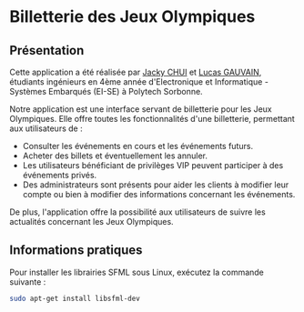 # Billetterie des Jeux Olympiques

## Présentation

Cette application a été réalisée par [Jacky CHUI](https://github.com/Chui-Jacky) et [Lucas GAUVAIN](https://github.com/GauvainLucas), étudiants ingénieurs en 4ème année d'Electronique et Informatique - Systèmes Embarqués (EI-SE) à Polytech Sorbonne. 

Notre application est une interface servant de billetterie pour les Jeux Olympiques. Elle offre toutes les fonctionnalités d'une billetterie, permettant aux utilisateurs de :

- Consulter les événements en cours et les événements futurs.
- Acheter des billets et éventuellement les annuler.
- Les utilisateurs bénéficiant de privilèges VIP peuvent participer à des événements privés.
- Des administrateurs sont présents pour aider les clients à modifier leur compte ou bien à modifier des informations concernant les événements.

De plus, l'application offre la possibilité aux utilisateurs de suivre les actualités concernant les Jeux Olympiques.

## Informations pratiques

Pour installer les librairies SFML sous Linux, exécutez la commande suivante :

```bash
sudo apt-get install libsfml-dev
